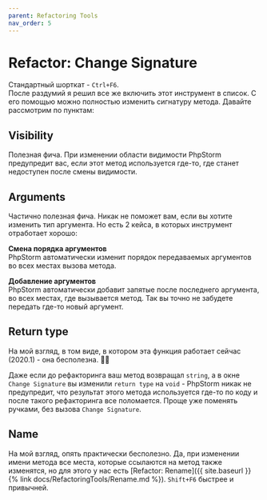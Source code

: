 ```yaml
---
parent: Refactoring Tools
nav_order: 5
---
```


# Refactor: Change Signature

Стандартный шорткат - `Ctrl+F6`.<br>
После раздумий я решил все же включить этот инструмент в список. С его помощью можно полностью изменить сигнатуру метода. Давайте рассмотрим по пунктам:

## Visibility
Полезная фича. При изменении области видимости PhpStorm предупредит вас, если этот метод используется где-то, где станет недоступен после смены видимости.


## Arguments
Частично полезная фича. Никак не поможет вам, если вы хотите изменить тип аргумента. Но есть 2 кейса, в которых инструмент отработает хорошо:

**Смена порядка аргументов**<br>
PhpStorm автоматически изменит порядок передаваемых аргументов во всех местах вызова метода.

**Добавление аргументов**<br>
PhpStorm автоматически добавит запятые после последнего аргумента, во всех местах, где вызывается метод. Так вы точно не забудете передать где-то новый аргумент.

## Return type
На мой взгляд, в том виде, в котором эта функция работает сейчас (2020.1) - она бесполезна. :no_good_man:

Даже если до рефакторинга ваш метод возвращал `string`, а в окне   `Change Signature` вы изменили `return type` на `void` - PhpStorm никак не предупредит, что результат этого метода используется где-то по коду и после такого рефакторинга все поломается. Проще уже поменять ручками, без вызова `Change Signature`. 



## Name
На мой взгляд, опять практически бесполезно. Да, при изменении имени метода все места, которые ссылаются на метод также изменятся, но для этого у нас есть [Refactor: Rename]({{ site.baseurl }}{% link docs/RefactoringTools/Rename.md %}). `Shift+F6` быстрее и привычней. 
